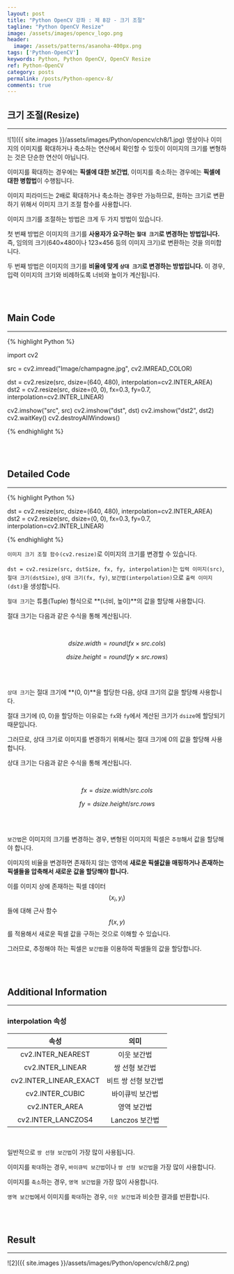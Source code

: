```yaml
---
layout: post
title: "Python OpenCV 강좌 : 제 8강 - 크기 조절"
tagline: "Python OpenCV Resize"
image: /assets/images/opencv_logo.png
header:
  image: /assets/patterns/asanoha-400px.png
tags: ['Python-OpenCV']
keywords: Python, Python OpenCV, OpenCV Resize
ref: Python-OpenCV
category: posts
permalink: /posts/Python-opencv-8/
comments: true
---
```


## 크기 조절(Resize) ##
----------

![1]({{ site.images }}/assets/images/Python/opencv/ch8/1.jpg)
영상이나 이미지의 이미지를 확대하거나 축소하는 연산에서 확인할 수 있듯이 이미지의 크기를 변형하는 것은 단순한 연산이 아닙니다.

이미지를 확대하는 경우에는 **픽셀에 대한 보간법**, 이미지를 축소하는 경우에는 **픽셀에 대한 병합법**이 수행됩니다.

이미지 피라미드는 2배로 확대하거나 축소하는 경우만 가능하므로, 원하는 크기로 변환하기 위해서 이미지 크기 조절 함수를 사용합니다.

이미지 크기를 조절하는 방법은 크게 두 가지 방법이 있습니다.

첫 번째 방법은 이미지의 크기를 **사용자가 요구하는 `절대 크기`로 변경하는 방법입니다.** 즉, 임의의 크기(640×480이나 123×456 등의 이미지 크기)로 변환하는 것을 의미합니다.

두 번째 방법은 이미지의 크기를 **비율에 맞게 `상대 크기`로 변경하는 방법입니다.** 이 경우, 입력 이미지의 크기와 비례하도록 너비와 높이가 계산됩니다. 

<br>
<br>

## Main Code ##
----------

{% highlight Python %}

import cv2

src = cv2.imread("Image/champagne.jpg", cv2.IMREAD_COLOR)

dst = cv2.resize(src, dsize=(640, 480), interpolation=cv2.INTER_AREA)
dst2 = cv2.resize(src, dsize=(0, 0), fx=0.3, fy=0.7, interpolation=cv2.INTER_LINEAR)

cv2.imshow("src", src)
cv2.imshow("dst", dst)
cv2.imshow("dst2", dst2)
cv2.waitKey()
cv2.destroyAllWindows()

{% endhighlight %}

<br>
<br>

## Detailed Code ##
----------

{% highlight Python %}

dst = cv2.resize(src, dsize=(640, 480), interpolation=cv2.INTER_AREA)
dst2 = cv2.resize(src, dsize=(0, 0), fx=0.3, fy=0.7, interpolation=cv2.INTER_LINEAR)

{% endhighlight %}

`이미지 크기 조절 함수(cv2.resize)`로 이미지의 크기를 변경할 수 있습니다.

`dst = cv2.resize(src, dstSize, fx, fy, interpolation)`는 `입력 이미지(src)`, `절대 크기(dstSize)`, `상대 크기(fx, fy)`, `보간법(interpolation)`으로 `출력 이미지(dst)`을 생성합니다.

`절대 크기`는 튜플(Tuple) 형식으로 **(너비, 높이)**의 값을 할당해 사용합니다.

절대 크기는 다음과 같은 수식을 통해 계산됩니다.

<br>

$$ dsize.width = round(fx \times src.cols) $$

$$ dsize.height = round(fy \times src.rows) $$

<br>
<br>

`상대 크기`는 절대 크기에 **(0, 0)**을 할당한 다음, 상대 크기의 값을 할당해 사용합니다.

절대 크기에 (0, 0)을 할당하는 이유로는 `fx`와 `fy`에서 계산된 크기가 `dsize`에 할당되기 때문입니다.

그러므로, 상대 크기로 이미지를 변경하기 위해서는 절대 크기에 0의 값을 할당해 사용합니다.

상대 크기는 다음과 같은 수식을 통해 계산됩니다.

<br>

$$ fx = dsize.width / src.cols $$

$$ fy = dsize.height / src.rows $$

<br>
<br>

`보간법`은 이미지의 크기를 변경하는 경우, 변형된 이미지의 픽셀은 `추정`해서 값을 할당해야 합니다.

이미지의 비율을 변경하면 존재하지 않는 영역에 **새로운 픽셀값을 매핑하거나 존재하는 픽셀들을 압축해서 새로운 값을 할당해야 합니다.**

이를 이미지 상에 존재하는 픽셀 데이터 $$ (x_{i}, y_{i}) $$들에 대해 근사 함수 $$ f(x, y) $$를 적용해서 새로운 픽셀 값을 구하는 것으로 이해할 수 있습니다. 

그러므로, 추정해야 하는 픽셀은 `보간법`을 이용하여 픽셀들의 값을 할당합니다.

<br>
<br>

## Additional Information ##
----------

### interpolation 속성 ##

|          속성          |         의미        |
|:----------------------:|:-------------------:|
|    cv2.INTER_NEAREST   |     이웃 보간법     |
|    cv2.INTER_LINEAR    |    쌍 선형 보간법   |
| cv2.INTER_LINEAR_EXACT | 비트 쌍 선형 보간법 |
|     cv2.INTER_CUBIC    |   바이큐빅 보간법   |
|     cv2.INTER_AREA     |     영역 보간법     |
|   cv2.INTER_LANCZOS4   |    Lanczos 보간법   |

<br>

일반적으로 `쌍 선형 보간법`이 가장 많이 사용됩니다.

이미지를 `확대`하는 경우, `바이큐빅 보간법`이나 `쌍 선형 보간법`을 가장 많이 사용합니다.

이미지를 `축소`하는 경우, `영역 보간법`을 가장 많이 사용합니다.

`영역 보간법`에서 이미지를 `확대`하는 경우, `이웃 보간법`과 비슷한 결과를 반환합니다.

<br>
<br>

## Result ##
----------

![2]({{ site.images }}/assets/images/Python/opencv/ch8/2.png)

